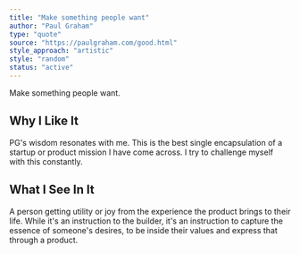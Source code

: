 ```yaml
---
title: "Make something people want"
author: "Paul Graham"
type: "quote"
source: "https://paulgraham.com/good.html"
style_approach: "artistic"
style: "random"
status: "active"
---
```


Make something people want.

## Why I Like It
PG's wisdom resonates with me. This is the best single encapsulation of a startup or product mission I have come across. I try to challenge myself with this constantly.

## What I See In It
A person getting utility or joy from the experience the product brings to their life. While it's an instruction to the builder, it's an instruction to capture the essence of someone's desires, to be inside their values and express that through a product.